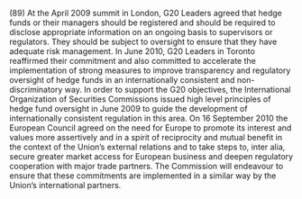 (89) At the April 2009 summit in London, G20 Leaders agreed that hedge funds or their managers should be registered and should be required to disclose appropriate information on an ongoing basis to supervisors or regulators. They should be subject to oversight to ensure that they have adequate risk management. In June 2010, G20 Leaders in Toronto reaffirmed their commitment and also committed to accelerate the implementation of strong measures to improve transparency and regulatory oversight of hedge funds in an internationally consistent and non-discriminatory way. In order to support the G20 objectives, the International Organization of Securities Commissions issued high level principles of hedge fund oversight in June 2009 to guide the development of internationally consistent regulation in this area. On 16 September 2010 the European Council agreed on the need for Europe to promote its interest and values more assertively and in a spirit of reciprocity and mutual benefit in the context of the Union’s external relations and to take steps to, inter alia, secure greater market access for European business and deepen regulatory cooperation with major trade partners. The Commission will endeavour to ensure that these commitments are implemented in a similar way by the Union’s international partners.